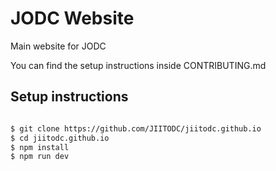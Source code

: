 # JODC Website
Main website for JODC

You can find the setup instructions inside CONTRIBUTING.md

## Setup instructions

```sh

$ git clone https://github.com/JIITODC/jiitodc.github.io
$ cd jiitodc.github.io
$ npm install
$ npm run dev


```
